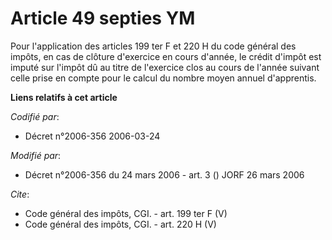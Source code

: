 # Article 49 septies YM

Pour l'application des articles 199 ter F et 220 H du code général des impôts, en cas de clôture d'exercice en cours d'année,
le crédit d'impôt est imputé sur l'impôt dû au titre de l'exercice clos au cours de l'année suivant celle prise en compte
pour le calcul du nombre moyen annuel d'apprentis.

**Liens relatifs à cet article**

_Codifié par_:

  - Décret n°2006-356 2006-03-24

_Modifié par_:

  - Décret n°2006-356 du 24 mars 2006 - art. 3 () JORF 26 mars 2006

_Cite_:

  - Code général des impôts, CGI. - art. 199 ter F (V)
  - Code général des impôts, CGI. - art. 220 H (V)
